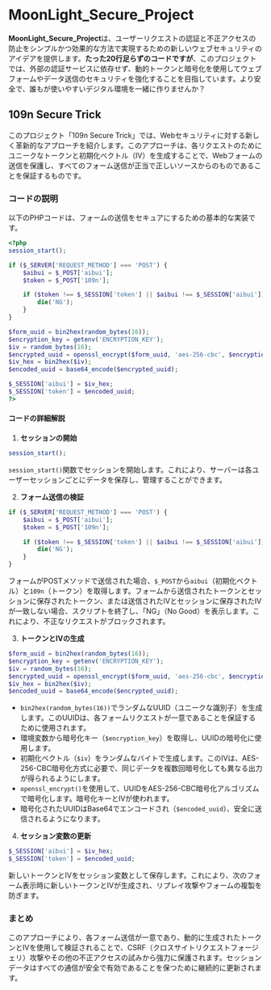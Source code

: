 # MoonLight_Secure_Project

**MoonLight_Secure_Project**は、ユーザーリクエストの認証と不正アクセスの防止をシンプルかつ効果的な方法で実現するための新しいウェブセキュリティのアイデアを提供します。**たった20行足らずのコードですが**、このプロジェクトでは、外部の認証サービスに依存せず、動的トークンと暗号化を使用してウェブフォームやデータ送信のセキュリティを強化することを目指しています。より安全で、誰もが使いやすいデジタル環境を一緒に作りませんか？


## 109n Secure Trick

このプロジェクト「109n Secure Trick」では、Webセキュリティに対する新しく革新的なアプローチを紹介します。このアプローチは、各リクエストのためにユニークなトークンと初期化ベクトル（IV）を生成することで、Webフォームの送信を保護し、すべてのフォーム送信が正当で正しいソースからのものであることを保証するものです。

### コードの説明

以下のPHPコードは、フォームの送信をセキュアにするための基本的な実装です。

```php
<?php
session_start();

if ($_SERVER['REQUEST_METHOD'] === 'POST') {
    $aibui = $_POST['aibui'];
    $token = $_POST['109n'];

    if ($token !== $_SESSION['token'] || $aibui !== $_SESSION['aibui']) {
        die('NG');
    }
}

$form_uuid = bin2hex(random_bytes(16));
$encryption_key = getenv('ENCRYPTION_KEY');
$iv = random_bytes(16);
$encrypted_uuid = openssl_encrypt($form_uuid, 'aes-256-cbc', $encryption_key, 0, $iv);
$iv_hex = bin2hex($iv);
$encoded_uuid = base64_encode($encrypted_uuid);

$_SESSION['aibui'] = $iv_hex;
$_SESSION['token'] = $encoded_uuid;
?>
```
#### コードの詳細解説

1. **セッションの開始**
```php
session_start();
```
   `session_start()`関数でセッションを開始します。これにより、サーバーは各ユーザーセッションごとにデータを保存し、管理することができます。

2. **フォーム送信の検証**

```php
if ($_SERVER['REQUEST_METHOD'] === 'POST') {
    $aibui = $_POST['aibui'];
    $token = $_POST['109n'];

    if ($token !== $_SESSION['token'] || $aibui !== $_SESSION['aibui']) {
        die('NG');
    }
}
```

   フォームがPOSTメソッドで送信された場合、`$_POST`から`aibui`（初期化ベクトル）と`109n`（トークン）を取得します。フォームから送信されたトークンとセッションに保存されたトークン、または送信されたIVとセッションに保存されたIVが一致しない場合、スクリプトを終了し、「NG」（No Good）を表示します。これにより、不正なリクエストがブロックされます。

3. **トークンとIVの生成**
```php
$form_uuid = bin2hex(random_bytes(16));
$encryption_key = getenv('ENCRYPTION_KEY');
$iv = random_bytes(16);
$encrypted_uuid = openssl_encrypt($form_uuid, 'aes-256-cbc', $encryption_key, 0, $iv);
$iv_hex = bin2hex($iv);
$encoded_uuid = base64_encode($encrypted_uuid);
```

   - `bin2hex(random_bytes(16))`でランダムなUUID（ユニークな識別子）を生成します。このUUIDは、各フォームリクエストが一意であることを保証するために使用されます。
   - 環境変数から暗号化キー（`$encryption_key`）を取得し、UUIDの暗号化に使用します。
   - 初期化ベクトル（`$iv`）をランダムなバイトで生成します。このIVは、AES-256-CBC暗号化方式に必要で、同じデータを複数回暗号化しても異なる出力が得られるようにします。
   - `openssl_encrypt()`を使用して、UUIDをAES-256-CBC暗号化アルゴリズムで暗号化します。暗号化キーとIVが使われます。
   - 暗号化されたUUIDはBase64でエンコードされ（`$encoded_uuid`）、安全に送信されるようになります。

4. **セッション変数の更新**
```php
$_SESSION['aibui'] = $iv_hex;
$_SESSION['token'] = $encoded_uuid;
```
   新しいトークンとIVをセッション変数として保存します。これにより、次のフォーム表示時に新しいトークンとIVが生成され、リプレイ攻撃やフォームの複製を防ぎます。

### まとめ

このアプローチにより、各フォーム送信が一意であり、動的に生成されたトークンとIVを使用して検証されることで、CSRF（クロスサイトリクエストフォージェリ）攻撃やその他の不正アクセスの試みから強力に保護されます。セッションデータはすべての通信が安全で有効であることを保つために継続的に更新されます。
